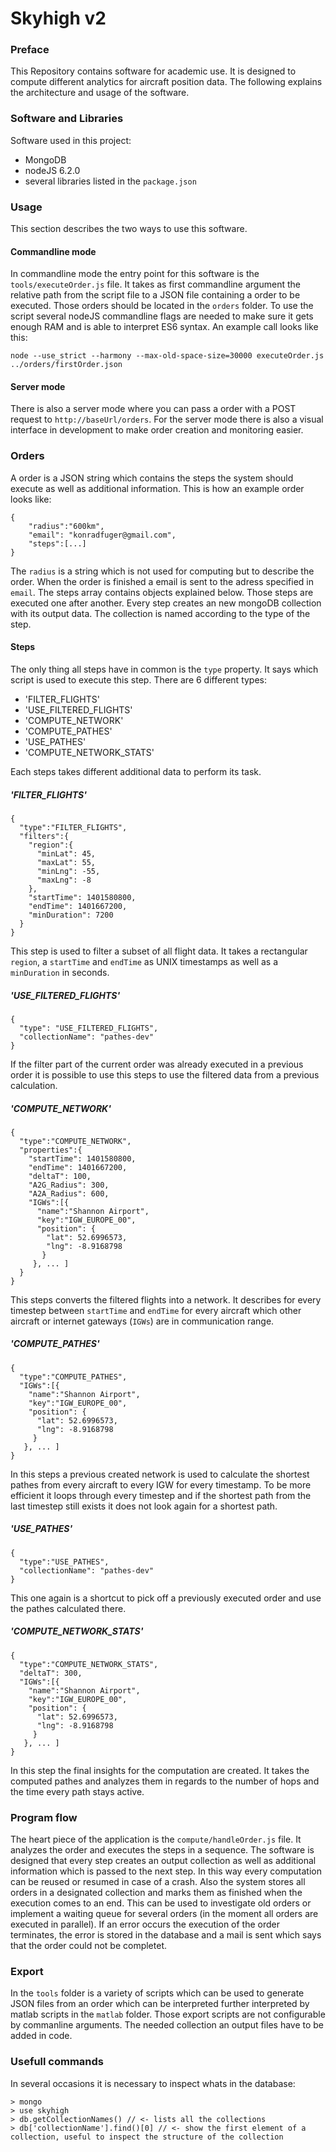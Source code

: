 # Skyhigh v2

### Preface

This Repository contains software for academic use. It is designed to compute different analytics for aircraft position data. The following explains the architecture and usage of the software.


### Software and Libraries

Software used in this project:
* MongoDB
* nodeJS 6.2.0
* several libraries listed in the `package.json`



### Usage

This section describes the two ways to use this software.

#### Commandline mode

In commandline mode the entry point for this software is the `tools/executeOrder.js` file. It takes as first commandline argument the relative path from the script file to a JSON file containing a order to be executed. Those orders should be located in the `orders` folder. To use the script several nodeJS commandline flags are needed to make sure it gets enough RAM and is able to interpret ES6 syntax. An example call looks like this:

`node --use_strict --harmony --max-old-space-size=30000 executeOrder.js ../orders/firstOrder.json`

#### Server mode

There is also a server mode where you can pass a order with a POST request to `http://baseUrl/orders`. For the server mode there is also a visual interface in development to make order creation and monitoring easier.


### Orders

A order is a JSON string which contains the steps the system should execute as well as additional information.
This is how an example order looks like:

```
{
    "radius":"600km",
    "email": "konradfuger@gmail.com",
    "steps":[...]
}
```

The `radius` is a string which is not used for computing but to describe the order. When the order is finished a email is sent to the adress specified in `email`. The steps array contains objects explained below. Those steps are executed one after another. Every step creates an new mongoDB collection with its output data. The collection is named according to the type of the step.

#### Steps

The only thing all steps have in common is the `type` property. It says which script is used to execute this step. There are 6 different types:

* 'FILTER_FLIGHTS'
* 'USE_FILTERED_FLIGHTS'
* 'COMPUTE_NETWORK'
* 'COMPUTE_PATHES'
* 'USE_PATHES'
* 'COMPUTE_NETWORK_STATS'

Each steps takes different additional data to perform its task.

##### 'FILTER_FLIGHTS'

```
{
  "type":"FILTER_FLIGHTS",
  "filters":{
    "region":{
      "minLat": 45,
      "maxLat": 55,
      "minLng": -55,
      "maxLng": -8
    },
    "startTime": 1401580800,
    "endTime": 1401667200,
    "minDuration": 7200
  }
}
```
This step is used to filter a subset of all flight data. It takes a rectangular `region`, a `startTime` and `endTime` as UNIX timestamps as well as a `minDuration` in seconds.

##### 'USE_FILTERED_FLIGHTS'
```
{
  "type": "USE_FILTERED_FLIGHTS",
  "collectionName": "pathes-dev"
}
```

If the filter part of the current order was already executed in a previous order it is possible to use this steps to use the filtered data from a previous calculation.

##### 'COMPUTE_NETWORK'
```
{
  "type":"COMPUTE_NETWORK",
  "properties":{
    "startTime": 1401580800,
    "endTime": 1401667200,
    "deltaT": 100,
    "A2G_Radius": 300,
    "A2A_Radius": 600, 
    "IGWs":[{
      "name":"Shannon Airport",
      "key":"IGW_EUROPE_00",
      "position": {
        "lat": 52.6996573,
        "lng": -8.9168798
       }
     }, ... ]
  }
}
```

This steps converts the filtered flights into a network. It describes for every timestep between `startTime` and `endTime` for every aircraft which other aircraft or internet gateways (`IGWs`) are in communication range.

##### 'COMPUTE_PATHES'
```
{
  "type":"COMPUTE_PATHES",
  "IGWs":[{
    "name":"Shannon Airport",
    "key":"IGW_EUROPE_00",
    "position": {
      "lat": 52.6996573,
      "lng": -8.9168798
     }
   }, ... ]
}
```

In this steps a previous created network is used to calculate the shortest pathes from every aircraft to every IGW for every timestamp. To be more efficient it loops through every timestep and if the shortest path from the last timestep still exists it does not look again for a shortest path.

##### 'USE_PATHES'
```
{
  "type":"USE_PATHES",
  "collectionName": "pathes-dev"
}
```

This one again is a shortcut to pick off a previously executed order and use the pathes calculated there.

##### 'COMPUTE_NETWORK_STATS'
```
{
  "type":"COMPUTE_NETWORK_STATS",
  "deltaT": 300,
  "IGWs":[{
    "name":"Shannon Airport",
    "key":"IGW_EUROPE_00",
    "position": {
      "lat": 52.6996573,
      "lng": -8.9168798
     }
   }, ... ]
}
```

In this step the final insights for the computation are created. It takes the computed pathes and analyzes them in regards to the number of hops and the time every path stays active.


### Program flow

The heart piece of the application is the `compute/handleOrder.js` file. It analyzes the order and executes the steps in a sequence. The software is designed that every step creates an output collection as well as additional information which is passed to the next step. In this way every computation can be reused or resumed in case of a crash. Also the system stores all orders in a designated collection and marks them as finished when the execution comes to an end. This can be used to investigate old orders or implement a waiting queue for several orders (in the moment all orders are executed in parallel). If an error occurs the execution of the order terminates, the error is stored in the database and a mail is sent which says that the order could not be completet.


### Export

In the `tools` folder is a variety of scripts which can be used to generate JSON files from an order which can be interpreted further interpreted by matlab scripts in the `matlab` folder. Those export scripts are not configurable by commanline arguments. The needed collection an output files have to be added in code. 


### Usefull commands

In several occasions it is necessary to inspect whats in the database:

```
> mongo
> use skyhigh
> db.getCollectionNames() // <- lists all the collections
> db['collectionName'].find()[0] // <- show the first element of a collection, useful to inspect the structure of the collection

```

